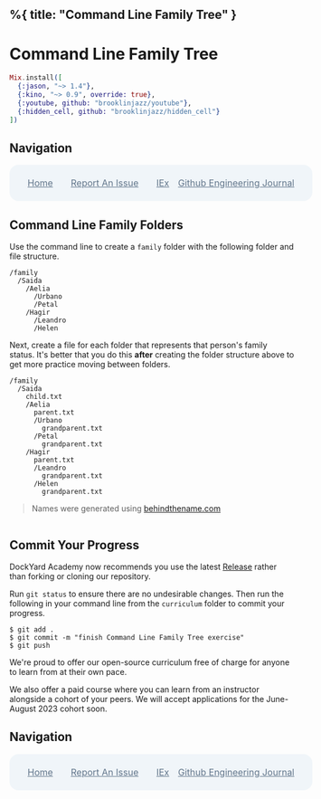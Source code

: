 %{
  title: "Command Line Family Tree"
}
---
# Command Line Family Tree

```elixir
Mix.install([
  {:jason, "~> 1.4"},
  {:kino, "~> 0.9", override: true},
  {:youtube, github: "brooklinjazz/youtube"},
  {:hidden_cell, github: "brooklinjazz/hidden_cell"}
])
```

## Navigation

<div style="display: flex; align-items: center; width: 100%; justify-content: space-between; font-size: 1rem; color: #61758a; background-color: #f0f5f9; height: 4rem; padding: 0 1rem; border-radius: 1rem;">
<div style="display: flex;">
<i class="ri-home-fill"></i>
<a style="display: flex; color: #61758a; margin-left: 1rem;" href="../start.livemd">Home</a>
</div>
<div style="display: flex;">
<i class="ri-bug-fill"></i>
<a style="display: flex; color: #61758a; margin-left: 1rem;" href="https://github.com/DockYard-Academy/curriculum/issues/new?assignees=&labels=&template=issue.md&title=Command Line Family Tree">Report An Issue</a>
</div>
<div style="display: flex;">
<i class="ri-arrow-left-fill"></i>
<a style="display: flex; color: #61758a; margin-left: 1rem;" href="../reading/iex.livemd">IEx</a>
</div>
<div style="display: flex;">
<a style="display: flex; color: #61758a; margin-right: 1rem;" href="../exercises/github_engineering_journal.livemd">Github Engineering Journal</a>
<i class="ri-arrow-right-fill"></i>
</div>
</div>

## Command Line Family Folders

Use the command line to create a `family` folder with the following folder and file structure.

```
/family
  /Saida
    /Aelia
      /Urbano
      /Petal
    /Hagir
      /Leandro
      /Helen
```

Next, create a file for each folder that represents that person's family status. It's better that you do
this **after** creating the folder structure above to get more practice moving between folders.

```
/family
  /Saida
    child.txt
    /Aelia
      parent.txt
      /Urbano
        grandparent.txt
      /Petal
        grandparent.txt
    /Hagir
      parent.txt
      /Leandro
        grandparent.txt
      /Helen
        grandparent.txt
```

> Names were generated using [behindthename.com](https://www.behindthename.com/random/random.php?number=1&sets=1&gender=both&surname=&all=yes.)

<!-- livebook:{"attrs":{},"chunks":null,"kind":"Elixir.HiddenCell","livebook_object":"smart_cell"} -->

```elixir

```

## Commit Your Progress

DockYard Academy now recommends you use the latest [Release](https://github.com/DockYard-Academy/curriculum/releases) rather than forking or cloning our repository.

Run `git status` to ensure there are no undesirable changes.
Then run the following in your command line from the `curriculum` folder to commit your progress.

```
$ git add .
$ git commit -m "finish Command Line Family Tree exercise"
$ git push
```

We're proud to offer our open-source curriculum free of charge for anyone to learn from at their own pace.

We also offer a paid course where you can learn from an instructor alongside a cohort of your peers.
We will accept applications for the June-August 2023 cohort soon.

## Navigation

<div style="display: flex; align-items: center; width: 100%; justify-content: space-between; font-size: 1rem; color: #61758a; background-color: #f0f5f9; height: 4rem; padding: 0 1rem; border-radius: 1rem;">
<div style="display: flex;">
<i class="ri-home-fill"></i>
<a style="display: flex; color: #61758a; margin-left: 1rem;" href="../start.livemd">Home</a>
</div>
<div style="display: flex;">
<i class="ri-bug-fill"></i>
<a style="display: flex; color: #61758a; margin-left: 1rem;" href="https://github.com/DockYard-Academy/curriculum/issues/new?assignees=&labels=&template=issue.md&title=Command Line Family Tree">Report An Issue</a>
</div>
<div style="display: flex;">
<i class="ri-arrow-left-fill"></i>
<a style="display: flex; color: #61758a; margin-left: 1rem;" href="../reading/iex.livemd">IEx</a>
</div>
<div style="display: flex;">
<a style="display: flex; color: #61758a; margin-right: 1rem;" href="../exercises/github_engineering_journal.livemd">Github Engineering Journal</a>
<i class="ri-arrow-right-fill"></i>
</div>
</div>

